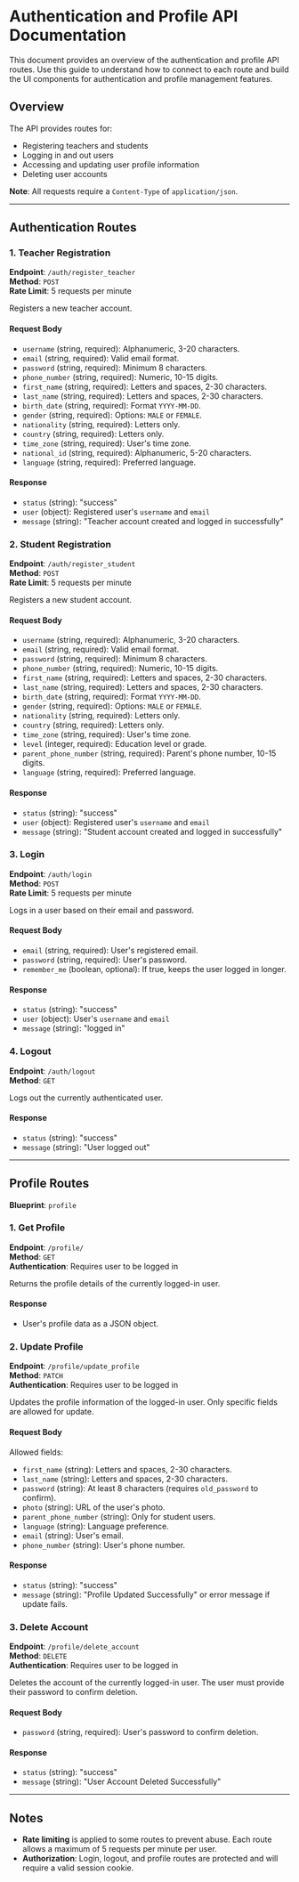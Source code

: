 # Authentication and Profile API Documentation

This document provides an overview of the authentication and profile API routes. Use this guide to understand how to connect to each route and build the UI components for authentication and profile management features.

## Overview
The API provides routes for:
- Registering teachers and students
- Logging in and out users
- Accessing and updating user profile information
- Deleting user accounts

**Note**: All requests require a `Content-Type` of `application/json`.

---

## Authentication Routes

### 1. Teacher Registration
**Endpoint**: `/auth/register_teacher`  
**Method**: `POST`  
**Rate Limit**: 5 requests per minute  

Registers a new teacher account.

#### Request Body
- `username` (string, required): Alphanumeric, 3-20 characters.
- `email` (string, required): Valid email format.
- `password` (string, required): Minimum 8 characters.
- `phone_number` (string, required): Numeric, 10-15 digits.
- `first_name` (string, required): Letters and spaces, 2-30 characters.
- `last_name` (string, required): Letters and spaces, 2-30 characters.
- `birth_date` (string, required): Format `YYYY-MM-DD`.
- `gender` (string, required): Options: `MALE` or `FEMALE`.
- `nationality` (string, required): Letters only.
- `country` (string, required): Letters only.
- `time_zone` (string, required): User's time zone.
- `national_id` (string, required): Alphanumeric, 5-20 characters.
- `language` (string, required): Preferred language.

#### Response
- `status` (string): "success"
- `user` (object): Registered user's `username` and `email`
- `message` (string): "Teacher account created and logged in successfully"

### 2. Student Registration
**Endpoint**: `/auth/register_student`  
**Method**: `POST`  
**Rate Limit**: 5 requests per minute  

Registers a new student account.

#### Request Body
- `username` (string, required): Alphanumeric, 3-20 characters.
- `email` (string, required): Valid email format.
- `password` (string, required): Minimum 8 characters.
- `phone_number` (string, required): Numeric, 10-15 digits.
- `first_name` (string, required): Letters and spaces, 2-30 characters.
- `last_name` (string, required): Letters and spaces, 2-30 characters.
- `birth_date` (string, required): Format `YYYY-MM-DD`.
- `gender` (string, required): Options: `MALE` or `FEMALE`.
- `nationality` (string, required): Letters only.
- `country` (string, required): Letters only.
- `time_zone` (string, required): User's time zone.
- `level` (integer, required): Education level or grade.
- `parent_phone_number` (string, required): Parent's phone number, 10-15 digits.
- `language` (string, required): Preferred language.

#### Response
- `status` (string): "success"
- `user` (object): Registered user's `username` and `email`
- `message` (string): "Student account created and logged in successfully"

### 3. Login
**Endpoint**: `/auth/login`  
**Method**: `POST`  
**Rate Limit**: 5 requests per minute  

Logs in a user based on their email and password.

#### Request Body
- `email` (string, required): User's registered email.
- `password` (string, required): User's password.
- `remember_me` (boolean, optional): If true, keeps the user logged in longer.

#### Response
- `status` (string): "success"
- `user` (object): User's `username` and `email`
- `message` (string): "logged in"

### 4. Logout
**Endpoint**: `/auth/logout`  
**Method**: `GET`  

Logs out the currently authenticated user.

#### Response
- `status` (string): "success"
- `message` (string): "User logged out"

---

## Profile Routes

**Blueprint**: `profile`

### 1. Get Profile
**Endpoint**: `/profile/`  
**Method**: `GET`  
**Authentication**: Requires user to be logged in  

Returns the profile details of the currently logged-in user.

#### Response
- User's profile data as a JSON object.

### 2. Update Profile
**Endpoint**: `/profile/update_profile`  
**Method**: `PATCH`  
**Authentication**: Requires user to be logged in  

Updates the profile information of the logged-in user. Only specific fields are allowed for update.

#### Request Body
Allowed fields:
- `first_name` (string): Letters and spaces, 2-30 characters.
- `last_name` (string): Letters and spaces, 2-30 characters.
- `password` (string): At least 8 characters (requires `old_password` to confirm).
- `photo` (string): URL of the user's photo.
- `parent_phone_number` (string): Only for student users.
- `language` (string): Language preference.
- `email` (string): User's email.
- `phone_number` (string): User's phone number.

#### Response
- `status` (string): "success"
- `message` (string): "Profile Updated Successfully" or error message if update fails.

### 3. Delete Account
**Endpoint**: `/profile/delete_account`  
**Method**: `DELETE`  
**Authentication**: Requires user to be logged in  

Deletes the account of the currently logged-in user. The user must provide their password to confirm deletion.

#### Request Body
- `password` (string, required): User's password to confirm deletion.

#### Response
- `status` (string): "success"
- `message` (string): "User Account Deleted Successfully"

---

## Notes
- **Rate limiting** is applied to some routes to prevent abuse. Each route allows a maximum of 5 requests per minute per user.
- **Authorization**: Login, logout, and profile routes are protected and will require a valid session cookie.
